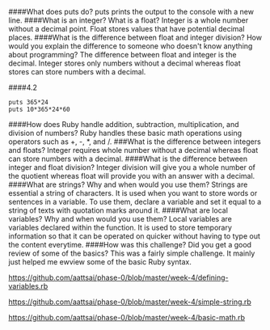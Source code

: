 ####What does puts do?
 puts prints the output to the console with a new line.
####What is an integer? What is a float?
  Integer is a whole number without a decimal point. Float stores values that have potential decimal places.
####What is the difference between float and integer division? How would you explain the difference to someone who doesn't know anything about programming?
  The difference between float and integer is the decimal. Integer stores only numbers without a decimal whereas float stores can store numbers with a decimal.

####4.2
```
puts 365*24
puts 10*365*24*60
```

####How does Ruby handle addition, subtraction, multiplication, and division of numbers?
  Ruby handles these basic math operations using operators such as +, -, *, and /.
###What is the difference between integers and floats?
  Integer requires whole number without a decimal whereas float can store numbers with a decimal.
####What is the difference between integer and float division?
  Integer division will give you a whole number of the quotient whereas float will provide you with an answer with a decimal.
####What are strings? Why and when would you use them?
  Strings are essential a string of characters. It is used when you want to store words or sentences in a variable. To use them, declare a variable and set it equal to a string of texts with quotation marks around it.
####What are local variables? Why and when would you use them?
  Local variables are variables declared within the function. It is used to store temporary information so that it can be operated on quicker without having to type out the content everytime.
####How was this challenge? Did you get a good review of some of the basics?
  This was a fairly simple challenge. It mainly just helped me ewview some of the basic Ruby syntax.




https://github.com/aattsai/phase-0/blob/master/week-4/defining-variables.rb

https://github.com/aattsai/phase-0/blob/master/week-4/simple-string.rb

https://github.com/aattsai/phase-0/blob/master/week-4/basic-math.rb